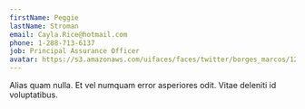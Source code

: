 ```yaml
---
firstName: Peggie
lastName: Stroman
email: Cayla.Rice@hotmail.com
phone: 1-288-713-6137
job: Principal Assurance Officer
avatar: https://s3.amazonaws.com/uifaces/faces/twitter/borges_marcos/128.jpg
---
```

Alias quam nulla. Et vel numquam error asperiores odit. Vitae deleniti id voluptatibus.
